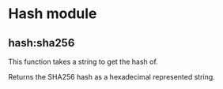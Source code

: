 # Hash module

## hash:sha256

This function takes a string to get the hash of.

Returns the SHA256 hash as a hexadecimal represented string.